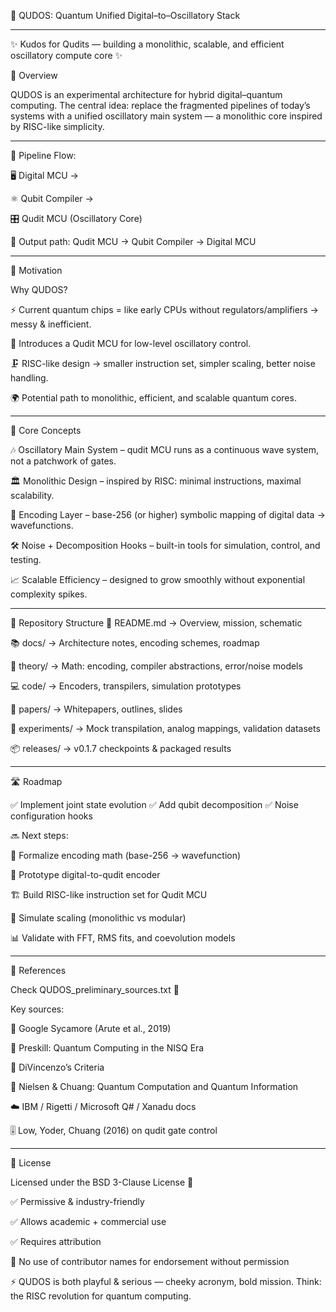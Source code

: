 🚀 QUDOS: Quantum Unified Digital–to–Oscillatory Stack

___________________________________________________________________________________________________

✨ Kudos for Qudits — building a monolithic, scalable, and efficient oscillatory compute core ✨


🌌 Overview

QUDOS is an experimental architecture for hybrid digital–quantum computing.
The central idea: replace the fragmented pipelines of today’s systems with a unified oscillatory main system — a monolithic core inspired by RISC-like simplicity.

___________________________________________________________________________________________________

🔗 Pipeline Flow:

🖥️ Digital MCU →

⚛️ Qubit Compiler →

🎛️ Qudit MCU (Oscillatory Core)

🔄 Output path: Qudit MCU → Qubit Compiler → Digital MCU

___________________________________________________________________________________________________

🎯 Motivation

Why QUDOS?

⚡ Current quantum chips = like early CPUs without regulators/amplifiers → messy & inefficient.

🧩 Introduces a Qudit MCU for low-level oscillatory control.

🗜️ RISC-like design → smaller instruction set, simpler scaling, better noise handling.

🌍 Potential path to monolithic, efficient, and scalable quantum cores.

___________________________________________________________________________________________________________

🧠 Core Concepts

🎶 Oscillatory Main System – qudit MCU runs as a continuous wave system, not a patchwork of gates.

🏛️ Monolithic Design – inspired by RISC: minimal instructions, maximal scalability.

🔢 Encoding Layer – base-256 (or higher) symbolic mapping of digital data → wavefunctions.

🛠️ Noise + Decomposition Hooks – built-in tools for simulation, control, and testing.

📈 Scalable Efficiency – designed to grow smoothly without exponential complexity spikes.

_____________________________________________________________________________________________________________

📂 Repository Structure
📄 README.md        → Overview, mission, schematic

📚 docs/            → Architecture notes, encoding schemes, roadmap

📐 theory/          → Math: encoding, compiler abstractions, error/noise models

💻 code/            → Encoders, transpilers, simulation prototypes

📑 papers/          → Whitepapers, outlines, slides

🧪 experiments/     → Mock transpilation, analog mappings, validation datasets

📦 releases/        → v0.1.7 checkpoints & packaged results

________________________________________________________________________________________________________________

🛣️ Roadmap

✅ Implement joint state evolution
✅ Add qubit decomposition
✅ Noise configuration hooks

🔜 Next steps:

🧮 Formalize encoding math (base-256 → wavefunction)

🧩 Prototype digital-to-qudit encoder

🏗️ Build RISC-like instruction set for Qudit MCU

🔬 Simulate scaling (monolithic vs modular)

📊 Validate with FFT, RMS fits, and coevolution models

______________________________________________________________________________________________________________

📖 References

Check QUDOS_preliminary_sources.txt
 📂

Key sources:

📡 Google Sycamore (Arute et al., 2019)

📘 Preskill: Quantum Computing in the NISQ Era

🧩 DiVincenzo’s Criteria

📕 Nielsen & Chuang: Quantum Computation and Quantum Information

☁️ IBM / Rigetti / Microsoft Q# / Xanadu docs

🎚️ Low, Yoder, Chuang (2016) on qudit gate control

______________________________________________________________________________________________________________

📜 License

Licensed under the BSD 3-Clause License 📝

✅ Permissive & industry-friendly

✅ Allows academic + commercial use

✅ Requires attribution

🚫 No use of contributor names for endorsement without permission

⚡ QUDOS is both playful & serious — cheeky acronym, bold mission.
Think: the RISC revolution for quantum computing.
